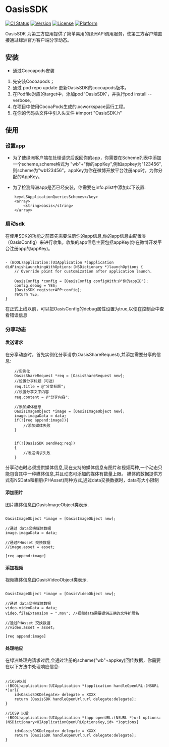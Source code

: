 # OasisSDK

[![CI Status](https://img.shields.io/travis/jianchengpan/OasisSDK.svg?style=flat)](https://travis-ci.org/jianchengpan/OasisSDK)
[![Version](https://img.shields.io/cocoapods/v/OasisSDK.svg?style=flat)](https://cocoapods.org/pods/OasisSDK)
[![License](https://img.shields.io/cocoapods/l/OasisSDK.svg?style=flat)](https://cocoapods.org/pods/OasisSDK)
[![Platform](https://img.shields.io/cocoapods/p/OasisSDK.svg?style=flat)](https://cocoapods.org/pods/OasisSDK)


OasisSDK 为第三方应用提供了简单易用的绿洲API调用服务，使第三方客户端直接通过绿洲官方客户端分享动态。

## 安装

* 通过Cocoapods安装

1. 先安装Cocoapods；
2. 通过 pod repo update 更新OasisSDK的cocoapods版本。
3. 在Podfile对应的target中，添加pod 'OasisSDK'，并执行pod install --verbose。
4. 在项目中使用CocoaPods生成的.xcworkspace运行工程。
5. 在你的代码头文件中引入头文件 #import "OasisSDK.h"

## 使用

### 设置app

* 为了使绿洲客户端在处理请求后返回你的app，你需要在Scheme列表中添加一个scheme,scheme格式为 "wb"+"你的appKey",例如appkey为"123456",则scheme为"wb123456"。appKey为你在微博开放平台注册app时，为你分配的AppKey。

*  为了检测绿洲app是否已经安装，你需要在info.plist中添加以下设置:
```
    key>LSApplicationQueriesSchemes</key>
	<array>
		<string>oasis</string>
	</array>
```

### 启动sdk

在使用SDK的功能之前首先需要注册你的app信息,你的app信息由配置类（OasisConfig）来进行收集。收集的app信息主要包括appKey(你在微博开发平台注册app的appKey)。

```

- (BOOL)application:(UIApplication *)application didFinishLaunchingWithOptions:(NSDictionary *)launchOptions {
    // Override point for customization after application launch.

    OasisConfig *config = [OasisConfig configWith:@"你的appID"];
    config.debug = YES;
    [OasisSDK registerAPP:config];    
    return YES;
}

```

在正式上线以前，可以把OasisConfig的debug属性设置为true,以便在控制台中查看错误信息

### 分享动态

#### 发送请求

在分享动态时，首先实例化分享请求(OasisShareRequest),并添加需要分享的信息:

```
    //实例化
    OasisShareRequest *req = [OasisShareRequest new];
    //设置分享标题（可选）
    req.title = @"分享标题";
    //设置分享文字内容
    req.content = @"分享内容";

    //添加媒体信息
    OasisImageObject *image = [OasisImageObject new];
    image.imagaData = data;
    if(![req append:image]){
        //添加媒体失败
    }


    if(![OasisSDK sendReq:req])
    {
        //发送请求失败
    }

```

分享动态时必须提供媒体信息,现在支持的媒体信息有图片和视频两种,一个动态只能包含其中一种媒体信息,并且动态可添加的媒体有数量上限。
媒体的数据提供方式有NSData和相册(PHAsset)两种方式,通过data交换数据时，data有大小限制

#### 添加图片
图片媒体信息由OasisImageObject类表示.

```

OasisImageObject *image = [OasisImageObject new];

//通过 data交换媒体数据
image.imagaData = data;

//通过PHAsset 交换数据
//image.asset = asset;

[req append:image]

```

#### 添加视频

视频媒体信息由OasisVideoObject类表示.

```

OasisImageObject *image = [OasisVideoObject new];

//通过 data交换媒体数据
video.videoData = data;
video.fileExtension = ".mov"; //视频data需要提供正确的文件扩展名

//通过PHAsset 交换数据
//video.asset = asset;

[req append:image]

```

#### 处理响应

在绿洲处理完请求过后,会通过注册的scheme("wb"+appkey)回传数据，你需要在以下方法中处理响应信息:

```

//iOS9以前
-(BOOL)application:(UIApplication *)application handleOpenURL:(NSURL *)url{
    id<OasisSDKDelegate> delegate = XXXX
    return [OasisSDK handleOpenUrl:url delegate:delegate];
}

//iOS9 以后
-(BOOL)application:(UIApplication *)app openURL:(NSURL *)url options:(NSDictionary<UIApplicationOpenURLOptionsKey,id> *)options{

    id<OasisSDKDelegate> delegate = XXXX
    return [OasisSDK handleOpenUrl:url delegate:delegate];
}

```
